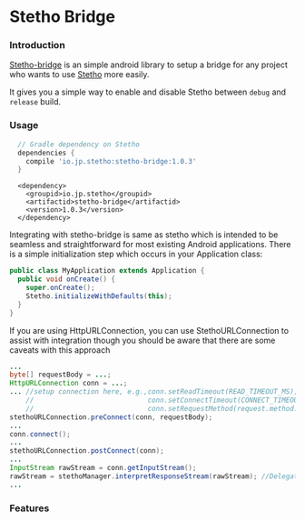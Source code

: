 # Stetho Bridge

### Introduction

[Stetho-bridge](https://github.com/jp-wang/stetho-bridge) is an simple android library to setup a bridge for any project who wants to use [Stetho](http://facebook.github.io/stetho/) more easily.

It gives you a simple way to enable and disable Stetho between `debug` and `release` build.

### Usage

```gradle
  // Gradle dependency on Stetho 
  dependencies { 
    compile 'io.jp.stetho:stetho-bridge:1.0.3' 
  } 
```

```maven
  <dependency>
    <groupid>io.jp.stetho</groupid> 
    <artifactid>stetho-bridge</artifactid> 
    <version>1.0.3</version> 
  </dependency> 
```

Integrating with stetho-bridge is same as stetho which is intended to be seamless and straightforward for most existing Android applications. There is a simple initialization step which occurs in your Application class:

```java
public class MyApplication extends Application {
  public void onCreate() {
    super.onCreate();
    Stetho.initializeWithDefaults(this);
  }
}
```

If you are using HttpURLConnection, you can use StethoURLConnection to assist with integration though you should be aware that there are some caveats with this approach

```java
...
byte[] requestBody = ...;
HttpURLConnection conn = ...;
... //setup connection here, e.g.,conn.setReadTimeout(READ_TIMEOUT_MS);
    //                            conn.setConnectTimeout(CONNECT_TIMEOUT_MS);
    //                            conn.setRequestMethod(request.method.toString());
stethoURLConnection.preConnect(conn, requestBody);
...
conn.connect();
...
stethoURLConnection.postConnect(conn);
...
InputStream rawStream = conn.getInputStream();
rawStream = stethoManager.interpretResponseStream(rawStream); //Delegate the original input stream
...

```


### Features
